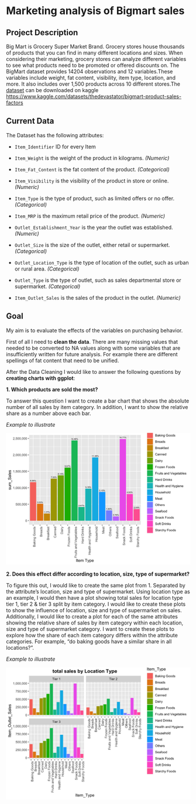 # Marketing analysis of Bigmart sales

## Project Description

Big Mart is Grocery Super Market Brand. Grocery stores house thousands
of products that you can find in many different locations and sizes.
When considering their marketing, grocery stores can analyze different
variables to see what products need to be promoted or offered discounts
on. The BigMart dataset provides 14204 observations and 12
variables.These variables include weight, fat content, visibility, item
type, location, and more. It also includes over 1,500 products across 10
different stores.The [dataset](Projects/DavidPrntz/data.csv) can be
downloaded on kaggle
<https://www.kaggle.com/datasets/thedevastator/bigmart-product-sales-factors>

## Current Data

The Dataset has the following attributes:
<p>

-   `Item_Identifier` ID for every Item
    <p>
-   `Item_Weight` is the weight of the product in kilograms. *(Numeric)*
    <p>
-   `Item_Fat_Content` is the fat content of the product.
    *(Categorical)*
    <p>
-   `Item_Visibility` is the visibility of the product in store or
    online. *(Numeric)*
    <p>
-   `Item_Type` is the type of product, such as limited offers or no
    offer. *(Categorical)*
    <p>
-   `Item_MRP` is the maximum retail price of the product. *(Numeric)*
    <p>
-   `Outlet_Establishment_Year` is the year the outlet was established.
    *(Numeric)*
    <p>
-   `Outlet_Size` is the size of the outlet, either retail or
    supermarket. *(Categorical)*
    <p>
-   `Outlet_Location_Type` is the type of location of the outlet, such
    as urban or rural area. *(Categorical)*
    <p>
-   `Outlet_Type` is the type of outlet, such as sales departmental
    store or supermarket. *(Categorical)*
    <p>
-   `Item_Outlet_Sales` is the sales of the product in the outlet.
    *(Numeric)*
    <p>

## Goal

My aim is to evaluate the effects of the variables on purchasing
behavior.

First of all I need to **clean the data**. There are many missing values
that needed to be converted to NA values along with some variables that
are insufficiently written for future analysis. For example there are
different spellings of fat content that need to be unified.

After the Data Cleaning I would like to answer the following questions
by **creating charts with ggplot**:

**1. Which products are sold the most?**

To answer this question I want to create a bar chart that shows the
absolute number of all sales by item category. In addition, I want to
show the relative share as a number above each bar.

*Example to illustrate*
<p>

![](Example.png)

**2. Does this effect differ according to location, size, type of
supermarket?**

To figure this out, I would like to create the same plot from 1.
Separated by the attribute’s location, size and type of supermarket.
Using location type as an example, I would then have a plot showing
total sales for location type tier 1, tier 2 & tier 3 split by item
category. I would like to create these plots to show the influence of
location, size and type of supermarket on sales. Additionally, I would
like to create a plot for each of the same attributes showing the
relative share of sales by item category within each location, size and
type of supermarket category. I want to create these plots to explore
how the share of each item category differs within the attribute
categories. For example, “do baking goods have a similar share in all
locations?”.

*Example to illustrate*
<p>

![](Sales_by_Location.png)
